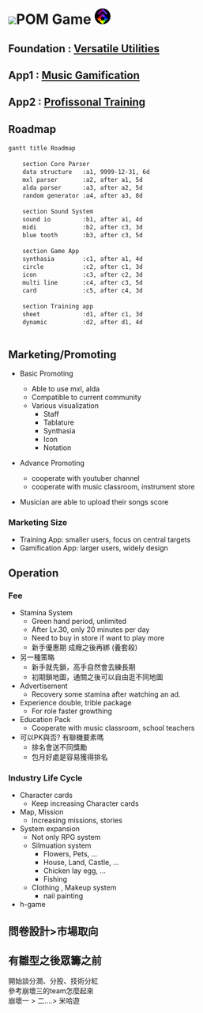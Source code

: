 # <img src="https://github.com/PartiallyOrderedMagic/PartiallyOrderedMagic.github.io/raw/master/Icon/Design/4Element.svg" Height="32" />POM Game <img src="https://raw.githubusercontent.com/PartiallyOrderedMagic/-app-/master/ICON/POM-game.png" Height="32" />

## Foundation : [Versatile Utilities](Utility/)

## App1 : [Music Gamification](Gamification/)

## App2 : [Profissonal Training](Training)

## Roadmap
```mermaid
gantt title Roadmap

    section Core Parser
    data structure   :a1, 9999-12-31, 6d
    mxl parser       :a2, after a1, 5d
    alda parser      :a3, after a2, 5d
    random generator :a4, after a3, 8d
    
    section Sound System
    sound io         :b1, after a1, 4d
    midi             :b2, after c3, 3d
    blue tooth       :b3, after c3, 5d

    section Game App
    synthasia        :c1, after a1, 4d
    circle           :c2, after c1, 3d
    icon             :c3, after c2, 3d
    multi line       :c4, after c3, 5d
    card             :c5, after c4, 3d

    section Training app
    sheet            :d1, after c1, 3d
    dynamic          :d2, after d1, 4d
    
```
## Marketing/Promoting

* Basic Promoting
  * Able to use mxl, alda
  * Compatible to current community
  * Various visualization 
    * Staff
    * Tablature
    * Synthasia
    * Icon
    * Notation

* Advance Promoting
  * cooperate with youtuber channel
  * cooperate with music classroom, instrument store

* Musician are able to upload their songs score

### Marketing Size
* Training App: smaller users, focus on central targets
* Gamification App: larger users, widely design

## Operation
### Fee
* Stamina System
  * Green hand period, unlimited
  * After Lv.30, only 20 minutes per day
  * Need to buy in store if want to play more
  * 新手優惠期 成癮之後再綁 (養套殺)
* 另一種策略
  * 新手就先鎖，高手自然會去練長期
  * 初期鎖地圖，通關之後可以自由逛不同地圖
* Advertisement
  * Recovery some stamina after watching an ad.
* Experience double, trible package
  * For role faster growthing  
* Education Pack
  * Cooperate with music classroom, school teachers
* 可以PK與否? 有聯機要素嗎
  * 排名會送不同獎勵
  * 包月好處是容易獲得排名

### Industry Life Cycle
* Character cards
  * Keep increasing Character cards
* Map, Mission
  * Increasing missions, stories
* System expansion
  * Not only RPG system
  * Silmuation system
    * Flowers, Pets, ...
    * House, Land, Castle, ...
    * Chicken lay egg, ...
    * Fishing
  * Clothing , Makeup system
    * nail painting
* h-game

## 問卷設計>市場取向

## 有雛型之後眾籌之前
開始談分潤、分股、技術分紅  
參考崩壞三的team怎麼起來  
崩壞一 > 二....> 米哈遊  
